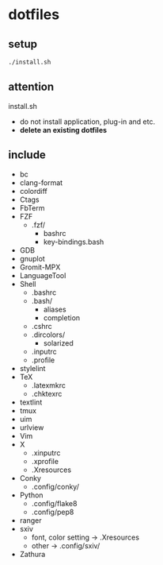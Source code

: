 # dotfiles

## setup

````sh
./install.sh
````

## attention

install.sh

* do not install application, plug-in and etc.
* __delete an existing dotfiles__

## include

* bc
* clang-format
* colordiff
* Ctags
* FbTerm
* FZF
  * .fzf/
    * bashrc
    * key-bindings.bash
* GDB
* gnuplot
* Gromit-MPX
* LanguageTool
* Shell
  * .bashrc
  * .bash/
    * aliases  
    * completion
  * .cshrc
  * .dircolors/
    * solarized
  * .inputrc
  * .profile
* stylelint
* TeX
  * .latexmkrc
  * .chktexrc
* textlint
* tmux
* uim
* urlview
* Vim
* X
  * .xinputrc
  * .xprofile
  * .Xresources
* Conky
  * .config/conky/
* Python
  * .config/flake8
  * .config/pep8
* ranger
* sxiv
  * font, color setting → .Xresources
  * other → .config/sxiv/
* Zathura
